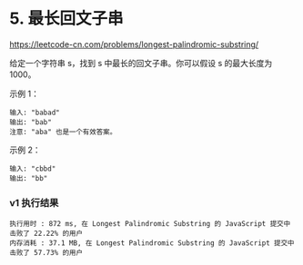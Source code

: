# 5. 最长回文子串

https://leetcode-cn.com/problems/longest-palindromic-substring/

给定一个字符串 s，找到 s 中最长的回文子串。你可以假设 s 的最大长度为 1000。

示例 1：

```
输入: "babad"
输出: "bab"
注意: "aba" 也是一个有效答案。
```

示例 2：

```
输入: "cbbd"
输出: "bb"
```

### v1 执行结果

```
执行用时 : 872 ms, 在 Longest Palindromic Substring 的 JavaScript 提交中击败了 22.22% 的用户
内存消耗 : 37.1 MB, 在 Longest Palindromic Substring 的 JavaScript 提交中击败了 57.73% 的用户
```
